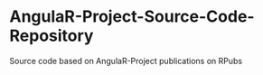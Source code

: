 # AngulaR-Project-Source-Code-Repository
Source code based on AngulaR-Project publications on RPubs
